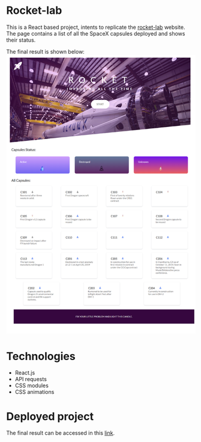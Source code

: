 # Rocket-lab

This is a React based project, intents to replicate the [rocket-lab](https://rocket-laboratoria.vercel.app/) website. The page contains a list of all the SpaceX capsules deployed and shows their status.

The final result is shown below:
![rocket-lab](https://github.com/ziomarajimenez/rocket-lab/blob/main/src/assets/rocket-lab.png)

# Technologies

- React.js
- API requests
- CSS modules
- CSS animations

# Deployed project

The final result can be accessed in this [link](https://rocket-lab-zrj.netlify.app/).
